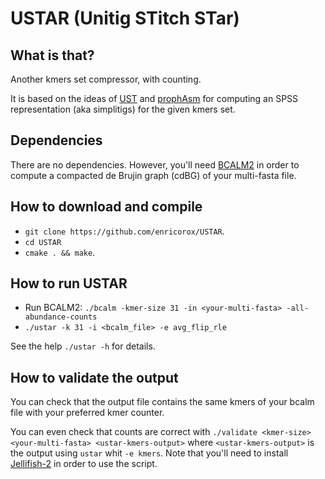 # USTAR (Unitig STitch STar)
## What is that?
Another kmers set compressor, with counting.

It is based on the ideas of [UST](https://github.com/medvedevgroup/UST) 
and [prophAsm](https://github.com/prophyle/prophasm) 
for computing an SPSS representation (aka simplitigs) for the given kmers set.

## Dependencies
There are no dependencies. 
However, you'll need [BCALM2](https://github.com/GATB/bcalm) 
in order to compute a compacted de Brujin graph (cdBG) of your multi-fasta file.

## How to download and compile
* `git clone https://github.com/enricorox/USTAR`.
* `cd USTAR`
* `cmake . && make`.

## How to run USTAR
* Run BCALM2: `./bcalm -kmer-size 31 -in <your-multi-fasta> -all-abundance-counts` 
* `./ustar -k 31 -i <bcalm_file> -e avg_flip_rle`

See the help `./ustar -h` for details.

## How to validate the output
You can check that the output file contains the same kmers of
your bcalm file with your preferred kmer counter.

You can even check that counts are correct with `./validate <kmer-size> <your-multi-fasta> <ustar-kmers-output>` 
where `<ustar-kmers-output>` is the output using `ustar` whit `-e kmers`.
Note that you'll need to install [Jellifish-2](https://github.com/zippav/Jellyfish-2) in order to use the script.
